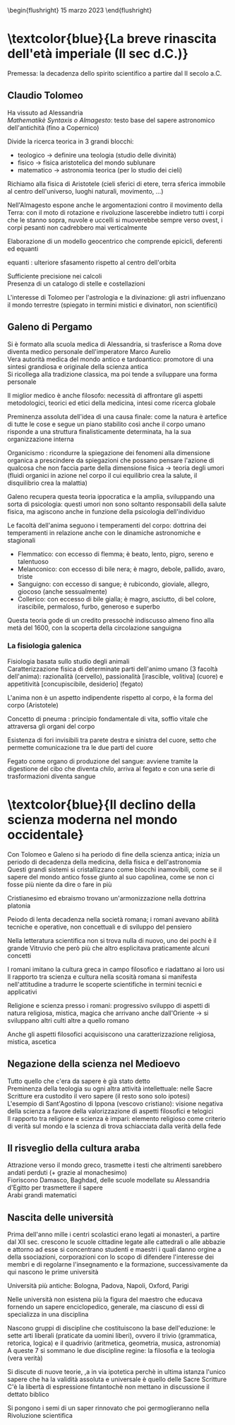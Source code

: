\begin{flushright}
15 marzo 2023
\end{flushright}

# \textcolor{blue}{La breve rinascita dell'età imperiale (II sec d.C.)}

Premessa: la decadenza dello spirito scientifico a partire dal II secolo a.C.

## Claudio Tolomeo

Ha vissuto ad Alessandria  
*Mathematikè Syntaxis o Almagesto*: testo base del sapere astronomico dell'antichità (fino a Copernico)

Divide la ricerca teorica in 3 grandi blocchi:

- teologico &rarr; definire una teologia (studio delle divinità)
- fisico &rarr; fisica aristotelica del mondo sublunare
- matematico &rarr; astronomia teorica (per lo studio dei cieli)

Richiamo alla fisica di Aristotele (cieli sferici di etere, terra sferica immobile al centro dell'universo, luoghi naturali, movimento, ...)

Nell'Almagesto espone anche le argomentazioni contro il movimento della Terra: con il moto di rotazione e rivoluzione lascerebbe indietro tutti i corpi che le stanno sopra, nuvole e uccelli si muoverebbe sempre verso ovest, i corpi pesanti non cadrebbero mai verticalmente

Elaborazione di un modello geocentrico che comprende epicicli, deferenti ed equanti

equanti
: ulteriore sfasamento rispetto al centro dell'orbita

Sufficiente precisione nei calcoli  
Presenza di un catalogo di stelle e costellazioni

L'interesse di Tolomeo per l'astrologia e la divinazione: gli astri influenzano il mondo terrestre (spiegato in termini mistici e divinatori, non scientifici)

## Galeno di Pergamo

Si è formato alla scuola medica di Alessandria, si trasferisce a Roma dove diventa medico personale dell'imperatore Marco Aurelio  
Vera autorità medica del mondo antico e tardoantico: promotore di una sintesi grandiosa e originale della scienza antica  
Si ricollega alla tradizione classica, ma poi tende a sviluppare una forma personale 

Il miglior medico è anche filosofo: necessità di affrontare gli aspetti metodologici, teorici ed etici della medicina, intesi come ricerca globale

Preminenza assoluta dell'idea di una causa finale: come la natura è artefice di tutte le cose e segue un piano stabilito così anche il corpo umano risponde a una struttura finalisticamente determinata, ha la sua organizzazione interna

Organicismo
: ricondurre la spiegazione dei fenomeni alla dimensione organica a prescindere da spiegazioni che possano pensare l'azione di qualcosa che non faccia parte della dimensione fisica &rarr; teoria degli umori (fluidi organici in azione nel corpo il cui equilibrio crea la salute, il disquilibrio crea la malattia)

Galeno recupera questa teoria ippocratica e la amplia, sviluppando una sorta di psicologia: questi umori non sono soltanto responsabili della salute fisica, ma agiscono anche in funzione della psicologia dell'individuo

Le facoltà dell'anima seguono i temperamenti del corpo: dottrina dei temperamenti in relazione anche con le dinamiche astronomiche e stagionali

- Flemmatico: con eccesso di flemma; è beato, lento, pigro, sereno e talentuoso
- Melanconico: con eccesso di bile nera; è magro, debole, pallido, avaro, triste
- Sanguigno: con eccesso di sangue; è rubicondo, gioviale, allegro, giocoso (anche sessualmente)
- Collerico: con eccesso di bile gialla; è magro, asciutto, di bel colore, irascibile, permaloso, furbo, generoso e superbo

Questa teoria gode di un credito pressochè indiscusso almeno fino alla metà del 1600, con la scoperta della circolazione sanguigna

### La fisiologia galenica

Fisiologia basata sullo studio degli animali  
Caratterizzazione fisica di determinate parti dell'animo umano (3 facoltà dell'anima): razionalità (cervello), passionalità [irascible, volitiva] (cuore) e appetitività [concupiscibile, desiderio] (fegato)

L'anima non è un aspetto indipendente rispetto al corpo, è la forma del corpo (Aristotele)

Concetto di pneuma
: principio fondamentale di vita, soffio vitale che attraversa gli organi del corpo

Esistenza di fori invisibili tra parete destra e sinistra del cuore, setto che permette comunicazione tra le due parti del cuore

Fegato come organo di produzione del sangue: avviene tramite la digestione del cibo che diventa *chilo*, arriva al fegato e con una serie di trasformazioni diventa sangue

# \textcolor{blue}{Il declino della scienza moderna nel mondo occidentale}

Con Tolomeo e Galeno si ha periodo di fine della scienza antica; inizia un periodo di decadenza della medicina, della fisica e dell'astronomia  
Questi grandi sistemi si cristallizzano come blocchi inamovibili, come se il sapere del mondo antico fosse giunto al suo capolinea, come se non ci fosse più niente da dire o fare in più 

Cristianesimo ed ebraismo trovano un'armonizzazione nella dottrina platonia 

Peiodo di lenta decadenza nella società romana; i romani avevano abilità tecniche e operative, non concettuali e di sviluppo del pensiero

Nella letteratura scientifica non si trova nulla di nuovo, uno dei pochi è il grande Vitruvio che però più che altro esplicitava praticamente alcuni concetti

I romani imitano la cultura greca in campo filosofico e riadattano ai loro usi  
Il rapporto tra scienza e cultura nella scosità romana si manifesta nell'attitudine a tradurre le scoperte scientifiche in termini tecnici e applicativi

Religione e scienza presso i romani: progressivo sviluppo di aspetti di natura religiosa, mistica, magica che arrivano anche dall'Oriente &rarr; si sviluppano altri culti altre a quello romano

Anche gli aspetti filosofici acquisiscono una caratterizzazione religiosa, mistica, ascetica

## Negazione della scienza nel Medioevo

Tutto quello che c'era da sapere è già stato detto  
Preminenza della teologia su ogni altra attività intellettuale: nelle Sacre Scritture era custodito il vero sapere (il resto sono solo ipotesi)  
L'esempio di Sant'Agostino di Ippona (vescovo cristiano): visione negativa della scienza a favore della valorizzazione di aspetti filosofici e telogici  
Il rapporto tra religione e scienza è impari: elemento religioso come criterio di verità sul mondo e la scienza di trova schiacciata dalla verità della fede

## Il risveglio della cultura araba

Attrazione verso il mondo greco, trasmette i testi che altrimenti sarebbero andati perduti (+ grazie al monachesimo)  
Fioriscono Damasco, Baghdad, delle scuole modellate su Alessandria d'Egitto per trasmettere il sapere  
Arabi grandi matematici

## Nascita delle università

Prima dell'anno mille i centri scolastici erano legati ai monasteri, a partire dal XII sec. crescono le scuole cittadine legate alle cattedrali o alle abbazie e attorno ad esse si concentrano studenti e maestri i quali danno orgine a della ssociazioni, corporazioni con lo scopo di difendere l'interesse dei membri e di regolarne l'insegnamento e la formazione, successivamente da qui nascono le prime università

Università più antiche: Bologna, Padova, Napoli, Oxford, Parigi

Nelle università non esistena più la figura del maestro che educava fornendo un sapere enciclopedico, generale, ma ciascuno di essi di specializza in una disciplina  

Nascono gruppi di discipline che costituiscono la base dell'eduzione: le sette arti liberali (praticate da uomini liberi), ovvero il trivio (grammatica, retorica, logica) e il quadrivio (aritmetica, geometria, musica, astronomia)  
A queste 7 si sommano le due discipline regine: la filosofia e la teologia (vera verità)

Si discute di nuove teorie, ,a in via ipotetica perchè in ultima istanza l'unico sapere che ha la validità assoluta e universale è quello delle Sacre Scritture  
C'è la libertà di espressione fintantochè non mettano in discussione il dettato biblico

Si pongono i semi di un saper rinnovato che poi germoglieranno nella Rivoluzione scientifica